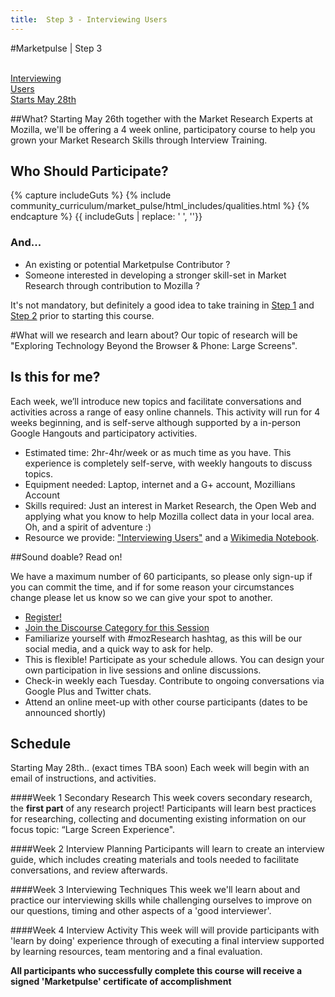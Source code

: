 ```yaml
---
title:  Step 3 - Interviewing Users
---
```


#Marketpulse | Step 3

<br>

<a class="btn btn-lg btn-warning ladder-step" href="/modules/marketpulse_activities/step_3/">
  <i class="fa fa-microphone fa-5x pull-left"></i>Interviewing<br>Users <br/> Starts May 28th</a>


##What?
Starting May 26th together with the Market Research Experts at Mozilla, we'll be offering a 4 week online, participatory course to help you grown your Market Research Skills through Interview Training.

## Who Should Participate?


{% capture includeGuts %}
{% include community_curriculum/market_pulse/html_includes/qualities.html %}
{% endcapture %}
{{ includeGuts | replace: '    ', ''}}

### And...
* An existing or potential Marketpulse Contributor ?
* Someone interested in developing a stronger skill-set in Market Research through contribution to Mozilla ?

<i class="fa fa-lightbulb-o fa-2x pull-left"></i> It's not mandatory, but definitely a good idea to take training in [Step 1](/modules/marketpulse_activities/step_1/) and [Step 2](modules/marketpulse_activities/step_2/) prior to starting this course.

#What will we research and learn about?
Our topic of research will be "Exploring Technology Beyond the Browser & Phone: Large Screens".


## Is this for me?

Each week, we’ll introduce new topics and facilitate conversations and activities across a range of easy online channels.  This activity will run for 4 weeks beginning, and is self-serve although supported by a in-person Google Hangouts and participatory activities.


* Estimated time: 2hr-4hr/week or as much time as you have. This experience is completely self-serve, with weekly hangouts to discuss topics.
* Equipment needed: Laptop, internet and a G+ account, Mozillians Account
* Skills required: Just an interest in Market Research, the Open Web and applying what you know to help Mozilla collect data in your local area. Oh, and a spirit of adventure :)
* Resource we provide: ["Interviewing Users"](http://rosenfeldmedia.com/books/interviewing-users/) and a [Wikimedia Notebook](http://store.wikimedia.org/products/wikipedia-notebooks).

##Sound doable? Read on!

We have a maximum number of 60 participants, so please only sign-up if you can commit the time, and if for some reason your circumstances change please let us know so we can give your spot to another.

* [Register!](https://docs.google.com/forms/d/1DT8OK_ZwuS5c-5I6QoPguL3eL-zbP-rKn6d_UgXuMxg/viewform)
* [Join the Discourse Category for this Session](https://discourse.mozilla-community.org/t/marketpulse-interviewing-users-introductions/2119)
* Familiarize yourself with #mozResearch hashtag, as this will be our social media, and a quick way to ask for help.
* This is flexible! Participate as your schedule allows. You can design your own participation in live sessions and online discussions.
* Check-in weekly each Tuesday. Contribute to ongoing conversations via Google Plus and Twitter chats.
* Attend an online meet-up with other course participants (dates to be announced shortly)


## Schedule 

Starting May 28th.. (exact times TBA soon) 
Each week will begin with an email of instructions, and activities.

####Week 1  Secondary Research 
This week covers secondary research, the **first part** of any research project!
Participants will learn best practices for researching, collecting and documenting existing information on our focus topic: “Large Screen Experience".

####Week 2  Interview Planning
Participants will learn to create an interview guide, which includes creating materials and tools needed to facilitate conversations, and review afterwards. 

####Week 3  Interviewing Techniques
This week we'll learn about and practice our interviewing skills while challenging ourselves to improve on our questions, timing and other aspects of a 'good interviewer'.

####Week 4  Interview Activity 
This week will will provide participants with 'learn by doing' experience through of executing a final interview supported by learning resources, team mentoring and a final evaluation.

**All participants who successfully complete this course will receive a signed 'Marketpulse' certificate of accomplishment**

